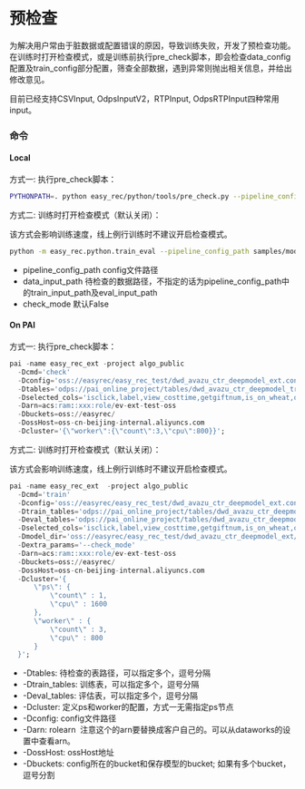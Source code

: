 # 预检查

为解决用户常由于脏数据或配置错误的原因，导致训练失败，开发了预检查功能。
在训练时打开检查模式，或是训练前执行pre_check脚本，即会检查data_config配置及train_config部分配置，筛查全部数据，遇到异常则抛出相关信息，并给出修改意见。

目前已经支持CSVInput, OdpsInputV2，RTPInput, OdpsRTPInput四种常用input。

### 命令

#### Local

方式一: 执行pre_check脚本：
```bash
PYTHONPATH=. python easy_rec/python/tools/pre_check.py --pipeline_config_path samples/model_config/din_on_taobao.config --data_input_path data/test/check_data/csv_data_for_check
```

方式二: 训练时打开检查模式（默认关闭）：

该方式会影响训练速度，线上例行训练时不建议开启检查模式。
```bash
python -m easy_rec.python.train_eval --pipeline_config_path samples/model_config/din_on_taobao.config --check_mode
```
- pipeline_config_path config文件路径
- data_input_path 待检查的数据路径，不指定的话为pipeline_config_path中的train_input_path及eval_input_path
- check_mode 默认False


#### On PAI

方式一: 执行pre_check脚本：
```sql
pai -name easy_rec_ext -project algo_public
  -Dcmd='check'
  -Dconfig='oss://easyrec/easy_rec_test/dwd_avazu_ctr_deepmodel_ext.config'
  -Dtables='odps://pai_online_project/tables/dwd_avazu_ctr_deepmodel_train,odps://pai_online_project/tables/dwd_avazu_ctr_deepmodel_test'
  -Dselected_cols='isclick,label,view_costtime,getgiftnum,is_on_wheat,on_wheat_duration,features'
  -Darn=acs:ram::xxx:role/ev-ext-test-oss
  -Dbuckets=oss://easyrec/
  -DossHost=oss-cn-beijing-internal.aliyuncs.com
  -Dcluster='{\"worker\":{\"count\":3,\"cpu\":800}}';
```

方式二: 训练时打开检查模式（默认关闭）：

该方式会影响训练速度，线上例行训练时不建议开启检查模式。
```sql
pai -name easy_rec_ext  -project algo_public
  -Dcmd='train'
  -Dconfig='oss://easyrec/easy_rec_test/dwd_avazu_ctr_deepmodel_ext.config'
  -Dtrain_tables='odps://pai_online_project/tables/dwd_avazu_ctr_deepmodel_train'
  -Deval_tables='odps://pai_online_project/tables/dwd_avazu_ctr_deepmodel_test'
  -Dselected_cols='isclick,label,view_costtime,getgiftnum,is_on_wheat,on_wheat_duration,features'
  -Dmodel_dir='oss://easyrec/easy_rec_test/dwd_avazu_ctr_deepmodel_ext/ckpt'
  -Dextra_params='--check_mode'
  -Darn=acs:ram::xxx:role/ev-ext-test-oss
  -Dbuckets=oss://easyrec/
  -DossHost=oss-cn-beijing-internal.aliyuncs.com
  -Dcluster='{
      \"ps\": {
          \"count\" : 1,
          \"cpu\" : 1600
      },
      \"worker\" : {
          \"count\" : 3,
          \"cpu\" : 800
      }
  }';
```

- -Dtables: 待检查的表路径，可以指定多个，逗号分隔
- -Dtrain_tables: 训练表，可以指定多个，逗号分隔
- -Deval_tables: 评估表，可以指定多个，逗号分隔
- -Dcluster: 定义ps和worker的配置，方式一无需指定ps节点
- -Dconfig: config文件路径
- -Darn: rolearn  注意这个的arn要替换成客户自己的。可以从dataworks的设置中查看arn。
- -DossHost: ossHost地址
- -Dbuckets: config所在的bucket和保存模型的bucket; 如果有多个bucket，逗号分割
